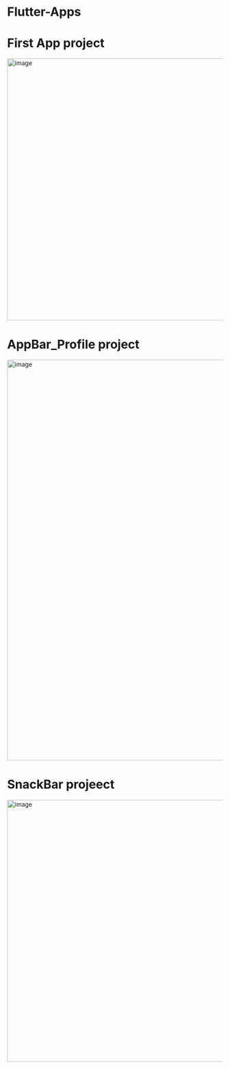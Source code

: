 # Flutter-Apps

# First App project

<img width="612" alt="image" src="https://user-images.githubusercontent.com/112680039/226161266-35b95a2c-a95e-433c-89a9-30e2173b85c5.png">


# AppBar_Profile project

<img width="936" alt="image" src="https://user-images.githubusercontent.com/112680039/226161195-649c8dcd-b551-4796-bbec-ac5ca06d9d37.png">

# SnackBar projeect

<img width="612" alt="image" src="https://user-images.githubusercontent.com/112680039/226161301-2ac01a06-ad39-4044-9e33-bfac816bef81.png">

